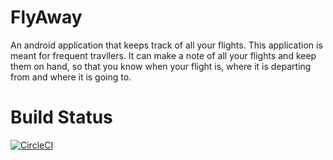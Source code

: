 # FlyAway
An android application that keeps track of all your flights. This application is meant for frequent travllers. It can make a note of all your flights and keep them on hand, so that you know when your flight is, where it is departing from and where it is going to.

# Build Status
[![CircleCI](https://circleci.com/gh/Sashen943/FlyAway.svg?style=svg)](https://circleci.com/gh/Sashen943/FlyAway)
